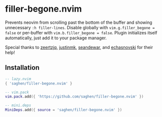 # filler-begone.nvim

Prevents neovim from scrolling past the bottom of the buffer and showing unnecessary `:h filler-lines`. Disable globally with `vim.g.filler_begone = false` or per-buffer with `vim.b.filler_begone = false`. Plugin initializes itself automatically, just add it to your package manager.

Special thanks to [zeertzjq](https://github.com/zeertzjq), [justinmk](https://github.com/justinmk), [seandewar](https://github.com/seandewar), and [echasnovski](https://github.com/echasnovski) for their help!

## Installation

```lua
-- lazy.nvim
{ 'saghen/filler-begone.nvim' }

-- vim.pack
vim.pack.add({ 'https://github.com/saghen/filler-begone.nvim' })

-- mini.deps
MiniDeps.add({ source = 'saghen/filler-begone.nvim' })
```
